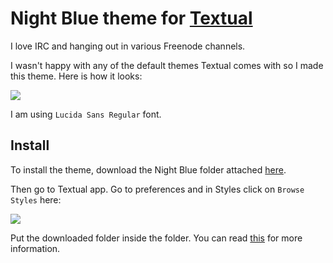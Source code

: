# Night Blue theme for [Textual](https://www.codeux.com/textual/)
I love IRC and hanging out in various Freenode channels.

I wasn't happy with any of the default themes Textual comes with so I made this theme. Here is how it looks:

![](https://i.imgur.com/YgNVUMH.png)

I am using `Lucida Sans Regular` font.

## Install
To install the theme, download the Night Blue folder attached [here](night-blue).

Then go to Textual app. Go to preferences and in Styles click on `Browse Styles` here:

![](https://i.imgur.com/MEfiYuk.png)

Put the downloaded folder inside the folder. You can read [this](https://help.codeux.com/textual/Styles.kb) for more information.